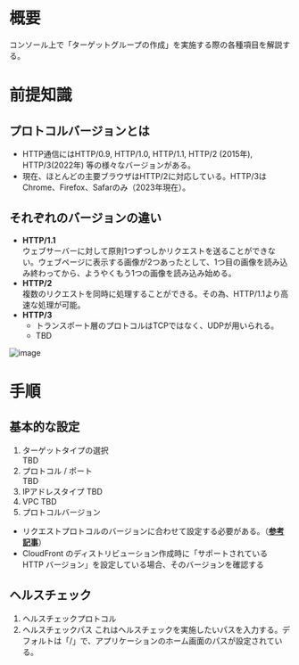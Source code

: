 # 概要
コンソール上で「ターゲットグループの作成」を実施する際の各種項目を解説する。  

# 前提知識
## プロトコルバージョンとは
- HTTP通信にはHTTP/0.9, HTTP/1.0, HTTP/1.1, HTTP/2 (2015年), HTTP/3(2022年) 等の様々なバージョンがある。
- 現在、ほとんどの主要ブラウザはHTTP/2に対応している。HTTP/3はChrome、Firefox、Safarのみ（2023年現在）。

## それぞれのバージョンの違い
- **HTTP/1.1**  
  ウェブサーバーに対して原則1つずつしかリクエストを送ることができない。ウェブページに表示する画像が2つあったとして、1つ目の画像を読み込み終わってから、ようやくもう1つの画像を読み込み始める。
- **HTTP/2**  
  複数のリクエストを同時に処理することができる。その為、HTTP/1.1より高速な処理が可能。
- **HTTP/3**
  - トランスポート層のプロトコルはTCPではなく、UDPが用いられる。
  - TBD

![image](https://github.com/adgjmptwgw/aws-practice/assets/66456130/367366b3-b9e8-4ef3-a2e4-c3fd7cec9b37)


# 手順

## 基本的な設定
1. ターゲットタイプの選択  
TBD
2. プロトコル / ポート  
TBD
3. IPアドレスタイプ
TBD
4. VPC
TBD
5. プロトコルバージョン  
- リクエストプロトコルのバージョンに合わせて設定する必要がある。（[**参考記事**](https://dev.classmethod.jp/articles/application-load-balancers-enable-grpc-workloads-end-to-end-http-2-support/)）
- CloudFront のディストリビューション作成時に「サポートされている HTTP バージョン」を設定している場合、そのバージョンを確認する


## ヘルスチェック
1. ヘルスチェックプロトコル
2. ヘルスチェックパス
これはヘルスチェックを実施したいパスを入力する。デフォルトは「/」で、アプリケーションのホーム画面のパスが設定されている。

